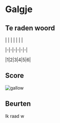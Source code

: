 # Galgje

## Te raden woord

| | | | | | |

|-|-|-|-|-|-|

|1|2|3|4|5|6|

## Score
![gallow](./images/1.png)

## Beurten

Ik raad w